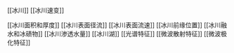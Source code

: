 [[冰川]]
[[冰川速变]]


[[冰川面积和厚度]]
[[冰川表面径流]]
[[冰川表面流速]]
[[冰川前缘位置]]
[[冰川融水和冰碛物]]
[[冰川渗透水量]]
[[冰川湖]]
[[光谱特征]]
[[微波散射特征]]
[[微波极化特征]]
